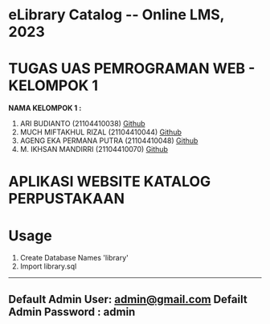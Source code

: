 # eLibrary Catalog -- Online LMS, 2023

# TUGAS UAS PEMROGRAMAN WEB - KELOMPOK 1

<b> NAMA KELOMPOK 1 : <br> </b>

1) ARI BUDIANTO 		      (21104410038)  [Github](https://github.com/) <br>
2) MUCH MIFTAKHUL RIZAL 	(21104410044)  [Github](https://github.com/) <br>
3) AGENG EKA PERMANA PUTRA	(21104410048)  [Github](https://github.com/) <br>
4) M. IKHSAN MANDIRRI 		(21104410070)  [Github](https://github.com/muhikhsanm404) <br>

# APLIKASI WEBSITE KATALOG PERPUSTAKAAN

# Usage

1. Create Database Names 'library'
2. Import library.sql

---------------------------------------
Default Admin User: admin@gmail.com 
Defailt Admin Password : admin
---------------------------------------
